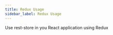 ```yaml
---
title: Redux Usage
sidebar_label: Redux Usage
---
```


Use rest-store in you React application using Redux
